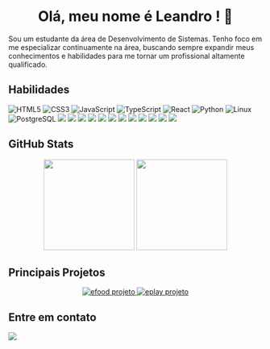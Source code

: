 <h1 align="center">Olá, meu nome é Leandro ! 👋</h1>

<p>Sou um estudante da área de Desenvolvimento de Sistemas. Tenho foco em me especializar continuamente na área, buscando sempre expandir meus conhecimentos e habilidades para me tornar um profissional altamente qualificado.</p>

<h2>Habilidades</h2>

<p>
  <img src="https://img.shields.io/badge/HTML5-E34F26?style=for-the-badge&logo=html5&logoColor=white" alt="HTML5">
  <img src="https://img.shields.io/badge/CSS3-1572B6?style=for-the-badge&logo=css3&logoColor=white" alt="CSS3">
  <img src="https://img.shields.io/badge/JavaScript-F7DF1E?style=for-the-badge&logo=javascript&logoColor=black" alt="JavaScript">
  <img src="https://img.shields.io/badge/TypeScript-3178C6?style=for-the-badge&logo=typescript&logoColor=white" alt="TypeScript">
  <img src="https://img.shields.io/badge/React-20232A?style=for-the-badge&logo=react&logoColor=61DAFB" alt="React">
  <img src="https://img.shields.io/badge/Python-FFD43B?style=for-the-badge&logo=python&logoColor=blue" alt="Python">
  <img src="https://img.shields.io/badge/Linux-FCC624?style=for-the-badge&logo=linux&logoColor=black" alt="Linux">
  <img src="https://img.shields.io/badge/PostgreSQL-4169E1?style=for-the-badge&logo=postgresql&logoColor=white" alt="PostgreSQL">
  <img src="https://img.shields.io/badge/Git-F05032?style=for-the-badge&logo=git&logoColor=white"/>
  <img src="https://img.shields.io/badge/jQuery-0769AD?style=for-the-badge&logo=jquery&logoColor=white"/>
  <img src="https://img.shields.io/badge/Bootstrap-7952B3?style=for-the-badge&logo=bootstrap&logoColor=white"/>
  <img src="https://img.shields.io/badge/SASS-CC6699?style=for-the-badge&logo=sass&logoColor=white"/>
  <img src="https://img.shields.io/badge/LESS-1D365D?style=for-the-badge&logo=less&logoColor=white"/>
  <img src="https://img.shields.io/badge/Gulp-CF4647?style=for-the-badge&logo=gulp&logoColor=white"/>
  <img src="https://img.shields.io/badge/Grunt-FBA919?style=for-the-badge&logo=grunt&logoColor=black"/>
  <img src="https://img.shields.io/badge/ES6%2B-F7DF1E?style=for-the-badge&logo=javascript&logoColor=black"/>
  <img src="https://img.shields.io/badge/Vue.js-4FC08D?style=for-the-badge&logo=vue.js&logoColor=white"/>
  <img src="https://img.shields.io/badge/CSS-in-JS-DB7093?style=for-the-badge&logo=styled-components&logoColor=white"/>
  <img src="https://img.shields.io/badge/Jest-C21325?style=for-the-badge&logo=jest&logoColor=white"/>
  <img src="https://img.shields.io/badge/Cypress-17202C?style=for-the-badge&logo=cypress&logoColor=white"/>
</p>

<h2>GitHub Stats</h2>

<div align="center">
  <img height="180em" src="https://github-readme-stats.vercel.app/api?username=leandrosousaljs&show_icons=true&theme=dark"/>
  <img height="180em" src="https://github-readme-stats.vercel.app/api/top-langs/?username=leandrosousaljs&layout=compact&langs_count=7&theme=dark"/>
</div>

<h2>Principais Projetos</h2>

<p align="center">
  <a href="https://ljs-efood.vercel.app/">
    <img src="https://github-readme-stats.vercel.app/api/pin/?username=leandrosousaljs&repo=efood&theme=dark" alt="efood projeto">
  </a>
  <a href="https://ljs-eplay.vercel.app/">
    <img src="https://github-readme-stats.vercel.app/api/pin/?username=leandrosousaljs&repo=eplay&theme=dark" alt="eplay projeto">
  </a>
</p>

<h2>Entre em contato</h2>

<div>
  <a href="https://www.linkedin.com/in/leandrosousaljs"><img src="https://img.shields.io/badge/-LinkedIn-%230077B5?style=for-the-badge&logo=linkedin&logoColor=white" target="_blank"></a>   
</div>
